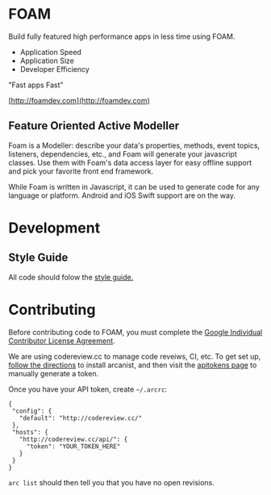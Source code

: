 # FOAM

Build fully featured high performance apps in less time using FOAM.

  * Application Speed
  * Application Size
  * Developer Efficiency

"Fast apps Fast"

[http://foamdev.com](http://foamdev.com)

## Feature Oriented Active Modeller

Foam is a Modeller: describe your data's properties, methods, event topics,
listeners, dependencies, etc., and Foam will generate your javascript classes.
Use them with Foam's data access layer for easy offline support and pick your
favorite front end framework.

While Foam is written in Javascript, it can be used to generate code for any
language or platform. Android and iOS Swift support are on the way.

# Development

## Style Guide

All code should folow the [style guide.](/doc/gen/tutorial-StyleGuide.html)

# Contributing

Before contributing code to FOAM, you must complete the [Google Individual Contributor License Agreement](https://cla.developers.google.com/about/google-individual?csw=1).

We are using codereview.cc to manage code reveiws, CI, etc. To get set up,
[follow the directions](https://secure.phabricator.com/book/phabricator/article/arcanist_quick_start/)
to install arcanist, and then visit the
[apitokens page](http://codereview.cc/settings/panel/apitokens/)
to manually generate a token.

Once you have your API token, create `~/.arcrc`:
```
{
 "config": {
   "default": "http://codereview.cc/"
 },
 "hosts": {
   "http://codereview.cc/api/": {
     "token": "YOUR_TOKEN_HERE"
   }
 }
}
```

`arc list` should then tell you that you have no open revisions.
